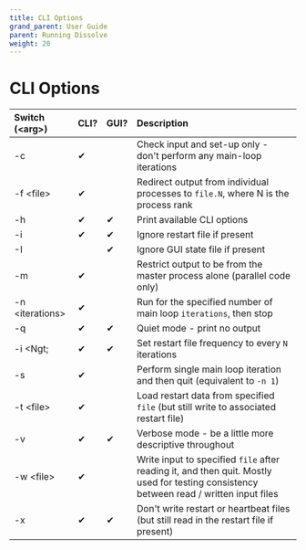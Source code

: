 ```yaml
---
title: CLI Options
grand_parent: User Guide
parent: Running Dissolve
weight: 20
---
```

# CLI Options

| Switch (&lt;arg&gt;)		| CLI?	 | GUI?	  | Description |
|:------------------------------|:-------|:-------|:------------|
| 	-c			|&#10004;|	  | Check input and set-up only - don't perform any main-loop iterations |
|	-f &lt;file&gt;		|&#10004;|	  | Redirect output from individual processes to `file.N`, where N is the process rank |
| 	-h			|&#10004;|&#10004;| Print available CLI options |
|	-i			|&#10004;|&#10004;| Ignore restart file if present |
|	-I			|	 |&#10004;| Ignore GUI state file if present |
|	-m			|&#10004;|	  | Restrict output to be from the master process alone (parallel code only) |
|	-n &lt;iterations&gt;	|&#10004;|	  | Run for the specified number of main loop `iterations`, then stop |
|	-q			|&#10004;|&#10004;| Quiet mode - print no output |
|	-i &lt;Ngt;		|&#10004;|&#10004;| Set restart file frequency to every `N` iterations |
|	-s			|&#10004;|	  | Perform single main loop iteration and then quit (equivalent to `-n 1`) |
|	-t &lt;file&gt;		|&#10004;|	  | Load restart data from specified `file` (but still write to associated restart file) |
|	-v			|&#10004;|&#10004;| Verbose mode - be a little more descriptive throughout |
|	-w &lt;file&gt;		|&#10004;|	  | Write input to specified `file` after reading it, and then quit. Mostly used for testing consistency between read / written input files |
|	-x			|&#10004;|&#10004;| Don't write restart or heartbeat files (but still read in the restart file if present) |

